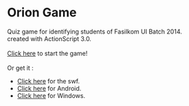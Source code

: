 # Orion Game
Quiz game for identifying students of Fasilkom UI Batch 2014.<br />
created with ActionScript 3.0.<br />
<br />
<a href="http://salsanads.github.io/orion-game" target="_blank">Click here</a> to start the game!<br />
<br />
Or get it :<br />
- <a href="https://www.dropbox.com/sh/kmt8cwb6frybz7v/AABbpbt_9VzFTYWnRlAiw4OIa/%5BFLASH%5D%20Orion%20Game.swf?dl=0" target="_blank">Click here</a> for the swf.<br />
- <a href="https://www.dropbox.com/sh/kmt8cwb6frybz7v/AABbpv9vJuHIuCtzTgxyI80Va/%5BANDROID%5D%20orion_game_v1.0.1.apk?dl=0" target="_blank">Click here</a> for Android.<br />
- <a href="https://www.dropbox.com/sh/kmt8cwb6frybz7v/AAAnwff9rZWtNzy5_h6TPnmoa/%5BWINDOWS%5D%20orion_game_v1.0.1.exe?dl=0" target="_blank">Click here</a> for Windows.<br />
